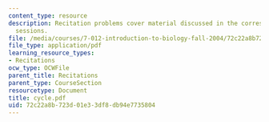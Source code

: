 ```yaml
---
content_type: resource
description: Recitation problems cover material discussed in the corresponding lecture
  sessions.
file: /media/courses/7-012-introduction-to-biology-fall-2004/72c22a8b723d01e33df8db94e7735804_cycle.pdf
file_type: application/pdf
learning_resource_types:
- Recitations
ocw_type: OCWFile
parent_title: Recitations
parent_type: CourseSection
resourcetype: Document
title: cycle.pdf
uid: 72c22a8b-723d-01e3-3df8-db94e7735804
---
```

